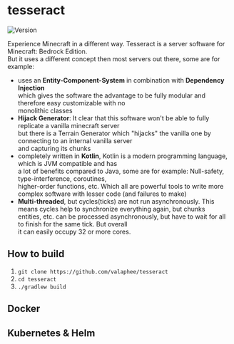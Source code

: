 # tesseract

![Version](https://img.shields.io/badge/version-0.0.1-darkred.svg)

Experience Minecraft in a different way. Tesseract is a server software for Minecraft: Bedrock Edition.<br>
But it uses a different concept then most servers out there, some are for example:
- uses an **Entity-Component-System** in combination with **Dependency Injection**<br>
  which gives the software the advantage to be fully modular and therefore easy customizable with no<br>
  monolithic classes
- **Hijack Generator**: It clear that this software won't be able to fully replicate a vanilla minecraft server<br>
  but there is a Terrain Generator which "hijacks" the vanilla one by connecting to an internal vanilla server<br>
  and capturing its chunks
- completely written in **Kotlin**, Kotlin is a modern programming language, which is JVM compatible and has<br>
  a lot of benefits compared to Java, some are for example: Null-safety, type-interference, coroutines,<br>
  higher-order functions, etc. Which all are powerful tools to write more complex software with lesser code (and failures to make)
- **Multi-threaded**, but cycles(ticks) are not run asynchronously. This means cycles help to synchronize everything again, but chunks<br>
  entities, etc. can be processed asynchronously, but have to wait for all to finish for the same tick. But overall<br>
  it can easily occupy 32 or more cores.

## How to build
1. `git clone https://github.com/valaphee/tesseract`
2. `cd tesseract`
3. `./gradlew build`

## Docker

## Kubernetes & Helm
